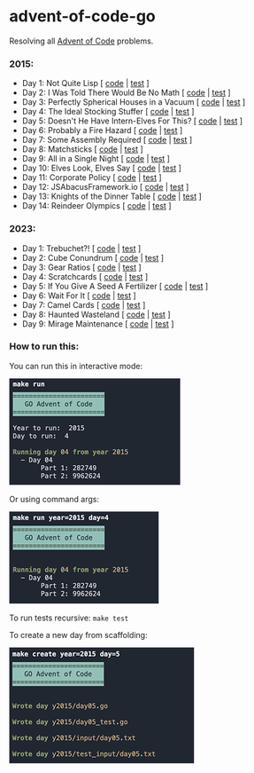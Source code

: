# advent-of-code-go

Resolving all [Advent of Code](https://adventofcode.com/) problems.

### 2015:

- Day 1: Not Quite Lisp [ [code](https://github.com/teodorpopa/advent-of-code-go/blob/main/y2015/day01.go) | [test](https://github.com/teodorpopa/advent-of-code-go/blob/main/y2015/day01_test.go) ]
- Day 2: I Was Told There Would Be No Math [ [code](https://github.com/teodorpopa/advent-of-code-go/blob/main/y2015/day02.go) | [test](https://github.com/teodorpopa/advent-of-code-go/blob/main/y2015/day02_test.go) ]
- Day 3: Perfectly Spherical Houses in a Vacuum [ [code](https://github.com/teodorpopa/advent-of-code-go/blob/main/y2015/day03.go) | [test](https://github.com/teodorpopa/advent-of-code-go/blob/main/y2015/day03_test.go) ]
- Day 4: The Ideal Stocking Stuffer [ [code](https://github.com/teodorpopa/advent-of-code-go/blob/main/y2015/day04.go) | [test](https://github.com/teodorpopa/advent-of-code-go/blob/main/y2015/day04_test.go) ]
- Day 5: Doesn't He Have Intern-Elves For This? [ [code](https://github.com/teodorpopa/advent-of-code-go/blob/main/y2015/day05.go) | [test](https://github.com/teodorpopa/advent-of-code-go/blob/main/y2015/day05_test.go) ]
- Day 6: Probably a Fire Hazard [ [code](https://github.com/teodorpopa/advent-of-code-go/blob/main/y2015/day06.go) | [test](https://github.com/teodorpopa/advent-of-code-go/blob/main/y2015/day06_test.go) ]
- Day 7: Some Assembly Required [ [code](https://github.com/teodorpopa/advent-of-code-go/blob/main/y2015/day07.go) | [test](https://github.com/teodorpopa/advent-of-code-go/blob/main/y2015/day07_test.go) ]
- Day 8: Matchsticks [ [code](https://github.com/teodorpopa/advent-of-code-go/blob/main/y2015/day08.go) | [test](https://github.com/teodorpopa/advent-of-code-go/blob/main/y2015/day08_test.go) ]
- Day 9: All in a Single Night [ [code](https://github.com/teodorpopa/advent-of-code-go/blob/main/y2015/day09.go) | [test](https://github.com/teodorpopa/advent-of-code-go/blob/main/y2015/day09_test.go) ]
- Day 10: Elves Look, Elves Say [ [code](https://github.com/teodorpopa/advent-of-code-go/blob/main/y2015/day10.go) | [test](https://github.com/teodorpopa/advent-of-code-go/blob/main/y2015/day10_test.go) ]
- Day 11: Corporate Policy [ [code](https://github.com/teodorpopa/advent-of-code-go/blob/main/y2015/day11.go) | [test](https://github.com/teodorpopa/advent-of-code-go/blob/main/y2015/day11_test.go) ]
- Day 12: JSAbacusFramework.io [ [code](https://github.com/teodorpopa/advent-of-code-go/blob/main/y2015/day12.go) | [test](https://github.com/teodorpopa/advent-of-code-go/blob/main/y2015/day12_test.go) ]
- Day 13: Knights of the Dinner Table [ [code](https://github.com/teodorpopa/advent-of-code-go/blob/main/y2015/day13.go) | [test](https://github.com/teodorpopa/advent-of-code-go/blob/main/y2015/day13_test.go) ]
- Day 14: Reindeer Olympics [ [code](https://github.com/teodorpopa/advent-of-code-go/blob/main/y2015/day14.go) | [test](https://github.com/teodorpopa/advent-of-code-go/blob/main/y2015/day14_test.go) ]


### 2023:

- Day 1: Trebuchet?! [ [code](https://github.com/teodorpopa/advent-of-code-go/blob/main/y2023/day01.go) | [test](https://github.com/teodorpopa/advent-of-code-go/blob/main/y2023/day01_test.go) ]
- Day 2: Cube Conundrum [ [code](https://github.com/teodorpopa/advent-of-code-go/blob/main/y2023/day02.go) | [test](https://github.com/teodorpopa/advent-of-code-go/blob/main/y2023/day02_test.go) ]
- Day 3: Gear Ratios [ [code](https://github.com/teodorpopa/advent-of-code-go/blob/main/y2023/day03.go) | [test](https://github.com/teodorpopa/advent-of-code-go/blob/main/y2023/day03_test.go) ]
- Day 4: Scratchcards [ [code](https://github.com/teodorpopa/advent-of-code-go/blob/main/y2023/day04.go) | [test](https://github.com/teodorpopa/advent-of-code-go/blob/main/y2023/day04_test.go) ]
- Day 5: If You Give A Seed A Fertilizer [ [code](https://github.com/teodorpopa/advent-of-code-go/blob/main/y2023/day05.go) | [test](https://github.com/teodorpopa/advent-of-code-go/blob/main/y2023/day05_test.go) ]
- Day 6: Wait For It [ [code](https://github.com/teodorpopa/advent-of-code-go/blob/main/y2023/day06.go) | [test](https://github.com/teodorpopa/advent-of-code-go/blob/main/y2023/day06_test.go) ]
- Day 7: Camel Cards [ [code](https://github.com/teodorpopa/advent-of-code-go/blob/main/y2023/day07.go) | [test](https://github.com/teodorpopa/advent-of-code-go/blob/main/y2023/day07_test.go) ]
- Day 8: Haunted Wasteland [ [code](https://github.com/teodorpopa/advent-of-code-go/blob/main/y2023/day08.go) | [test](https://github.com/teodorpopa/advent-of-code-go/blob/main/y2023/day08_test.go) ]
- Day 9: Mirage Maintenance [ [code](https://github.com/teodorpopa/advent-of-code-go/blob/main/y2023/day09.go) | [test](https://github.com/teodorpopa/advent-of-code-go/blob/main/y2023/day09_test.go) ]

### How to run this:

You can run this in interactive mode:

![interactive](https://github.com/teodorpopa/advent-of-code-go/blob/main/assets/interactive.png?raw=true)

Or using command args:

![interactive](https://github.com/teodorpopa/advent-of-code-go/blob/main/assets/args.png?raw=true)

To run tests recursive: ```make test```

To create a new day from scaffolding:

![create](https://github.com/teodorpopa/advent-of-code-go/blob/main/assets/create.png?raw=true)
